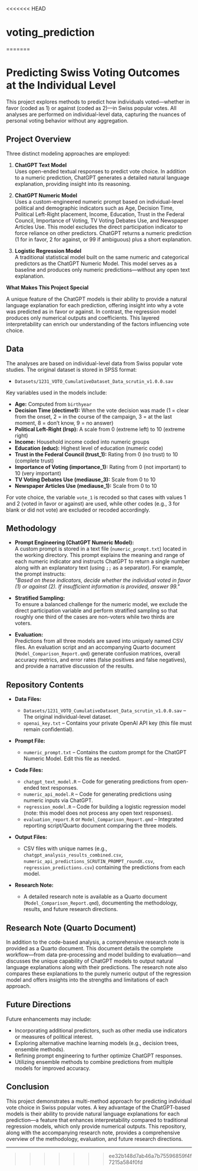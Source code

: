 <<<<<<< HEAD
# voting_prediction 
=======
# Predicting Swiss Voting Outcomes at the Individual Level

This project explores methods to predict how individuals voted—whether in favor (coded as 1) or against (coded as 2)—in Swiss popular votes. All analyses are performed on individual-level data, capturing the nuances of personal voting behavior without any aggregation.

## Project Overview

Three distinct modeling approaches are employed:

1. **ChatGPT Text Model**  
   Uses open-ended textual responses to predict vote choice. In addition to a numeric prediction, ChatGPT generates a detailed natural language explanation, providing insight into its reasoning.

2. **ChatGPT Numeric Model**  
   Uses a custom-engineered numeric prompt based on individual-level political and demographic indicators such as Age, Decision Time, Political Left-Right placement, Income, Education, Trust in the Federal Council, Importance of Voting, TV Voting Debates Use, and Newspaper Articles Use. This model excludes the direct participation indicator to force reliance on other predictors. ChatGPT returns a numeric prediction (1 for in favor, 2 for against, or 99 if ambiguous) plus a short explanation.

3. **Logistic Regression Model**  
   A traditional statistical model built on the same numeric and categorical predictors as the ChatGPT Numeric Model. This model serves as a baseline and produces only numeric predictions—without any open text explanation.

**What Makes This Project Special**

A unique feature of the ChatGPT models is their ability to provide a natural language explanation for each prediction, offering insight into why a vote was predicted as in favor or against. In contrast, the regression model produces only numerical outputs and coefficients. This layered interpretability can enrich our understanding of the factors influencing vote choice.

## Data

The analyses are based on individual-level data from Swiss popular vote studies. The original dataset is stored in SPSS format:

- `Datasets/1231_VOTO_CumulativeDataset_Data_scrutin_v1.0.0.sav`

Key variables used in the models include:

- **Age:** Computed from `birthyear`
- **Decision Time (dectime1):** When the vote decision was made (1 = clear from the onset, 2 = in the course of the campaign, 3 = at the last moment, 8 = don’t know, 9 = no answer)
- **Political Left-Right (lrsp):** A scale from 0 (extreme left) to 10 (extreme right)
- **Income:** Household income coded into numeric groups
- **Education (educ):** Highest level of education (numeric code)
- **Trust in the Federal Council (trust_1):** Rating from 0 (no trust) to 10 (complete trust)
- **Importance of Voting (importance_1):** Rating from 0 (not important) to 10 (very important)
- **TV Voting Debates Use (mediause_3):** Scale from 0 to 10
- **Newspaper Articles Use (mediause_1):** Scale from 0 to 10

For vote choice, the variable `vote_1` is recoded so that cases with values 1 and 2 (voted in favor or against) are used, while other codes (e.g., 3 for blank or did not vote) are excluded or recoded accordingly.

## Methodology

- **Prompt Engineering (ChatGPT Numeric Model):**  
  A custom prompt is stored in a text file (`numeric_prompt.txt`) located in the working directory. This prompt explains the meaning and range of each numeric indicator and instructs ChatGPT to return a single number along with an explanatory text (using `;;` as a separator). For example, the prompt instructs:  
  *"Based on these indicators, decide whether the individual voted in favor (1) or against (2). If insufficient information is provided, answer 99."*

- **Stratified Sampling:**  
  To ensure a balanced challenge for the numeric model, we exclude the direct participation variable and perform stratified sampling so that roughly one third of the cases are non-voters while two thirds are voters.

- **Evaluation:**  
  Predictions from all three models are saved into uniquely named CSV files. An evaluation script and an accompanying Quarto document (`Model_Comparison_Report.qmd`) generate confusion matrices, overall accuracy metrics, and error rates (false positives and false negatives), and provide a narrative discussion of the results.

## Repository Contents

- **Data Files:**
  - `Datasets/1231_VOTO_CumulativeDataset_Data_scrutin_v1.0.0.sav` – The original individual-level dataset.
  - `openai_key.txt` – Contains your private OpenAI API key (this file must remain confidential).

- **Prompt File:**
  - `numeric_prompt.txt` – Contains the custom prompt for the ChatGPT Numeric Model. Edit this file as needed.

- **Code Files:**
  - `chatgpt_text_model.R` – Code for generating predictions from open-ended text responses.
  - `numeric_api_model.R` – Code for generating predictions using numeric inputs via ChatGPT.
  - `regression_model.R` – Code for building a logistic regression model (note: this model does not process any open text responses).
  - `evaluation_report.R` or `Model_Comparison_Report.qmd` – Integrated reporting script/Quarto document comparing the three models.

- **Output Files:**
  - CSV files with unique names (e.g., `chatgpt_analysis_results_combined.csv`, `numeric_api_predictions_SCRUTIN_PROMPT_roundX.csv`, `regression_predictions.csv`) containing the predictions from each model.

- **Research Note:**
  - A detailed research note is available as a Quarto document (`Model_Comparison_Report.qmd`), documenting the methodology, results, and future research directions.

## Research Note (Quarto Document)

In addition to the code-based analysis, a comprehensive research note is provided as a Quarto document. This document details the complete workflow—from data pre-processing and model building to evaluation—and discusses the unique capability of ChatGPT models to output natural language explanations along with their predictions. The research note also compares these explanations to the purely numeric output of the regression model and offers insights into the strengths and limitations of each approach.

## Future Directions

Future enhancements may include:
- Incorporating additional predictors, such as other media use indicators or measures of political interest.
- Exploring alternative machine learning models (e.g., decision trees, ensemble methods).
- Refining prompt engineering to further optimize ChatGPT responses.
- Utilizing ensemble methods to combine predictions from multiple models for improved accuracy.

## Conclusion

This project demonstrates a multi-method approach for predicting individual vote choice in Swiss popular votes. A key advantage of the ChatGPT-based models is their ability to provide natural language explanations for each prediction—a feature that enhances interpretability compared to traditional regression models, which only provide numerical outputs. This repository, along with the accompanying research note, provides a comprehensive overview of the methodology, evaluation, and future research directions.

---
>>>>>>> ee32b148d7ab46a7b75596859f4f7215a584f0fd

